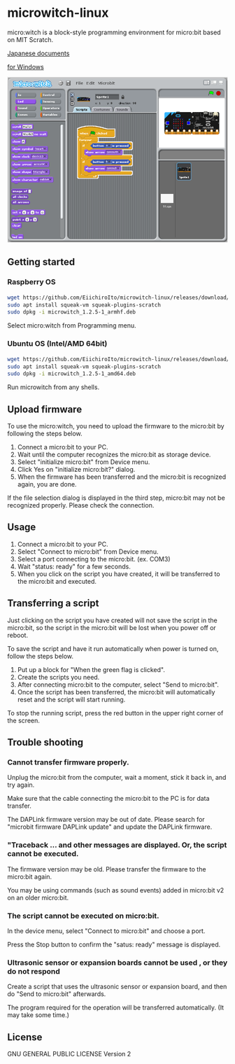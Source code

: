 # microwitch-linux
micro:witch is a block-style programming environment for micro:bit based on MIT Scratch.

[Japanese documents](https://github.com/EiichiroIto/microwitch-linux/blob/master/README.ja.md)

[for Windows](https://github.com/EiichiroIto/microwitch)

![screenshot1](https://raw.githubusercontent.com/EiichiroIto/microwitch/master/doc/images/screenshot1.png)

## Getting started
### Raspberry OS
```bash
wget https://github.com/EiichiroIto/microwitch-linux/releases/download/v1.2.5/microwitch_1.2.5-1_armhf.deb
sudo apt install squeak-vm squeak-plugins-scratch
sudo dpkg -i microwitch_1.2.5-1_armhf.deb
```

Select micro:witch from Programming menu.

### Ubuntu OS (Intel/AMD 64bit)
```bash
wget https://github.com/EiichiroIto/microwitch-linux/releases/download/v1.2.5/microwitch_1.2.5-1_amd64.deb
sudo apt install squeak-vm squeak-plugins-scratch
sudo dpkg -i microwitch_1.2.5-1_amd64.deb
```

Run microwitch from any shells.

## Upload firmware
To use the micro:witch, you need to upload the firmware to the micro:bit by following the steps below.

1. Connect a micro:bit to your PC.
1. Wait until the computer recognizes the micro:bit as storage device.
1. Select "initialize micro:bit" from Device menu.
1. Click Yes on "initialize micro:bit?" dialog.
1. When the firmware has been transferred and the micro:bit is recognized again, you are done.

If the file selection dialog is displayed in the third step, micro:bit may not be recognized properly. Please check the connection.

## Usage
1. Connect a micro:bit to your PC.
1. Select "Connect to micro:bit" from Device menu.
1. Select a port connecting to the micro:bit. (ex. COM3)
1. Wait "status: ready" for a few seconds.
1. When you click on the script you have created, it will be transferred to the micro:bit and executed.

## Transferring a script
Just clicking on the script you have created will not save the script
in the micro:bit, so the script in the micro:bit will be lost when you
power off or reboot.

To save the script and have it run automatically when power is turned
on, follow the steps below.

1. Put up a block for "When the green flag is clicked".
1. Create the scripts you need.
1. After connecting micro:bit to the computer, select "Send to micro:bit".
1. Once the script has been transferred, the micro:bit will automatically reset and the script will start running.

To stop the running script, press the red button in the upper right corner of the screen.

## Trouble shooting
### Cannot transfer firmware properly.
Unplug the micro:bit from the computer, wait a moment, stick it back in, and try again.

Make sure that the cable connecting the micro:bit to the PC is for data transfer.

The DAPLink firmware version may be out of date. Please search for
"microbit firmware DAPLink update" and update the DAPLink firmware.

### "Traceback ... and other messages are displayed. Or, the script cannot be executed.
The firmware version may be old. Please transfer the firmware to the micro:bit again.

You may be using commands (such as sound events) added in micro:bit v2 on an older micro:bit.

### The script cannot be executed on micro:bit.
In the device menu, select "Connect to micro:bit" and choose a port.

Press the Stop button to confirm the "satus: ready" message is displayed.

### Ultrasonic sensor or expansion boards cannot be used , or they do not respond
Create a script that uses the ultrasonic sensor or expansion board, and then do "Send to micro:bit" afterwards.

The program required for the operation will be transferred automatically. (It may take some time.)

## License
GNU GENERAL PUBLIC LICENSE Version 2
